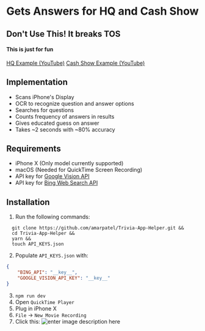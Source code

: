 # Gets Answers for HQ and Cash Show

## Don't Use This!  It breaks TOS
#### This is just for fun

[HQ Example (YouTube)](https://youtu.be/U1btuWZV-aM)
[Cash Show Example (YouTube)](https://youtu.be/4qlcyVTgT7c)

## Implementation

- Scans iPhone's Display
- OCR to recognize question and answer options
- Searches for questions
- Counts frequency of answers in results
- Gives educated guess on answer
- Takes ~2 seconds with ~80% accuracy

## Requirements
- iPhone X (Only model currently supported)
- macOS (Needed for QuickTime Screen Recording)
- API key for [Google Vision API](https://cloud.google.com/vision/) 
- API key for [Bing Web Search API](https://azure.microsoft.com/en-us/services/cognitive-services/bing-web-search-api/)

## Installation
1. Run the following commands:
```
  git clone https://github.com/amarpatel/Trivia-App-Helper.git &&
  cd Trivia-App-Helper &&
  yarn &&
  touch API_KEYS.json
```
2. Populate `API_KEYS.json` with:
```json
{
    "BING_API": "__key__",
    "GOOGLE_VISION_API_KEY": "__key__"
}
```
3. `npm run dev`
4. Open `QuickTime Player`
5. Plug in iPhone X
6. `File` -> `New Movie Recording`
7. Click this: ![enter image description here](https://i.imgur.com/sTwW8GI.png)


